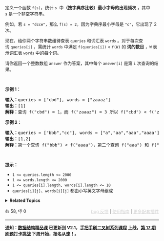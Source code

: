 <p>定义一个函数&nbsp;<code>f(s)</code>，统计&nbsp;<code>s</code> &nbsp;中<strong>（按字典序比较）最小字母的出现频次</strong> ，其中 <code>s</code>&nbsp;是一个非空字符串。</p>

<p>例如，若&nbsp;<code>s = "dcce"</code>，那么&nbsp;<code>f(s) = 2</code>，因为字典序最小字母是&nbsp;<code>"c"</code>，它出现了&nbsp;2 次。</p>

<p>现在，给你两个字符串数组待查表&nbsp;<code>queries</code>&nbsp;和词汇表&nbsp;<code>words</code> 。对于每次查询&nbsp;<code>queries[i]</code> ，需统计 <code>words</code> 中满足&nbsp;<code>f(queries[i])</code>&nbsp;&lt; <code>f(W)</code>&nbsp;的<strong> 词的数目</strong> ，<code>W</code> 表示词汇表&nbsp;<code>words</code>&nbsp;中的每个词。</p>

<p>请你返回一个整数数组&nbsp;<code>answer</code>&nbsp;作为答案，其中每个&nbsp;<code>answer[i]</code>&nbsp;是第 <code>i</code> 次查询的结果。</p>

<p>&nbsp;</p>

<p><strong>示例 1：</strong></p>

<pre>
<strong>输入：</strong>queries = ["cbd"], words = ["zaaaz"]
<strong>输出：</strong>[1]
<strong>解释：</strong>查询 f("cbd") = 1，而 f("zaaaz") = 3 所以 f("cbd") &lt; f("zaaaz")。
</pre>

<p><strong>示例 2：</strong></p>

<pre>
<strong>输入：</strong>queries = ["bbb","cc"], words = ["a","aa","aaa","aaaa"]
<strong>输出：</strong>[1,2]
<strong>解释：</strong>第一个查询 f("bbb") &lt; f("aaaa")，第二个查询 f("aaa") 和 f("aaaa") 都 &gt; f("cc")。
</pre>

<p>&nbsp;</p>

<p><strong>提示：</strong></p>

<ul> 
 <li><code>1 &lt;= queries.length &lt;= 2000</code></li> 
 <li><code>1 &lt;= words.length &lt;= 2000</code></li> 
 <li><code>1 &lt;= queries[i].length, words[i].length &lt;= 10</code></li> 
 <li><code>queries[i][j]</code>、<code>words[i][j]</code> 都由小写英文字母组成</li> 
</ul>

<details><summary><strong>Related Topics</strong></summary>数组 | 哈希表 | 字符串 | 二分查找 | 排序</details><br>

<div>👍 58, 👎 0<span style='float: right;'><span style='color: gray;'><a href='https://github.com/labuladong/fucking-algorithm/discussions/939' target='_blank' style='color: lightgray;text-decoration: underline;'>bug 反馈</a> | <a href='https://mp.weixin.qq.com/s/NF8mmVyXVfC1ehdMOsO7Cw' target='_blank' style='color: lightgray;text-decoration: underline;'>使用指南</a> | <a href='https://labuladong.github.io/algo/images/others/%E5%85%A8%E5%AE%B6%E6%A1%B6.jpg' target='_blank' style='color: lightgray;text-decoration: underline;'>更多配套插件</a></span></span></div>

<div id="labuladong"><hr>

**通知：[数据结构精品课](https://aep.h5.xeknow.com/s/1XJHEO) 已更新到 V2.1，[手把手刷二叉树系列课程](https://aep.xet.tech/s/3YGcq3) 上线，[第 17 期刷题打卡挑战](https://aep.xet.tech/s/2jPp5X) 下周开始，报名从速！。**

</div>



